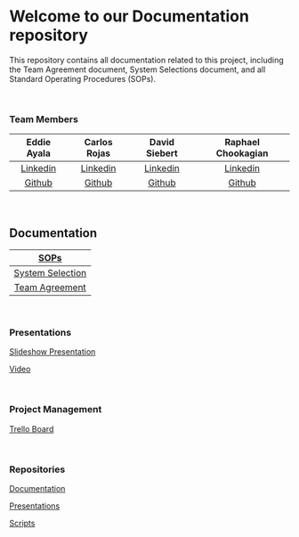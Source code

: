 # Welcome to our Documentation repository

This repository contains all documentation related to this project,  including the Team Agreement document, System Selections document, and all Standard Operating Procedures (SOPs).

<br>

### Team Members

| Eddie Ayala | Carlos Rojas | David Siebert | Raphael Chookagian |
|:----------------------:|:-----------------------:|:----------------------:|:----------------------:|
| [Linkedin](https://www.linkedin.com/in/robert-gillespie-420918272//) | [Linkedin](http://linkedin.com/in/dustinhaggett/) | [Linkedin](http://www.linkedin.com/in/marcelotc) | [Linkedin](https://www.linkedin.com/in/raphaelchookagian/) |
| [Github](https://github.com/Puyallup253) | [Github](https://github.com/dustinhaggett/) | [Github](https://github.com/mtc2434) | [Github](https://github.com/cesarderio) |

<br>

## Documentation

| [SOPs](./SOPs/) |
|:-----------------------:|
|  [System Selection](https://github.com/ATAQUE-Security/Documentation/blob/main/Team_Documents/System_Selection.md) |
| [Team Agreement](https://github.com/ATAQUE-Security/Documentation/blob/main/Team_Documents/Team_Agreement.md) |

<br>

### Presentations

[Slideshow Presentation]()

[Video]()

<br>

### Project Management

[Trello Board](https://trello.com/b/q4cb2rJl/401d8rt1)

<br>

### Repositories

[Documentation](https://github.com/ATAQUE-Security/Documentation)

[Presentations](https://github.com/ATAQUE-Security/Presentations)

[Scripts](https://github.com/ATAQUE-Security/Scripts)

<br>
